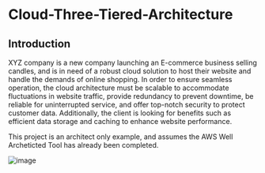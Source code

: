 # Cloud-Three-Tiered-Architecture



## Introduction

XYZ company is a new company launching an E-commerce business selling candles, and is in need of a robust cloud solution to host their website and handle the demands of online shopping. In order to ensure seamless operation, the cloud architecture must be scalable to accommodate fluctuations in website traffic, provide redundancy to prevent downtime, be reliable for uninterrupted service, and offer top-notch security to protect customer data. Additionally, the client is looking for benefits such as efficient data storage and caching to enhance website performance.


This project is an architect only example, and assumes the AWS Well Archeticted Tool has already been completed.



![image](https://github.com/dbriones49/Cloud--Three-Tiered-Architecture/assets/143753667/c18f7a8f-e2c8-44f5-87e6-75de10633f70)

